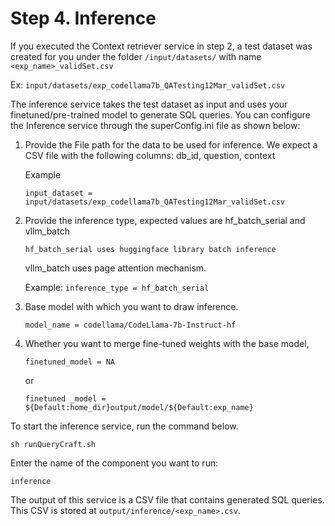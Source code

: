 # <a name="_toc1894977564"></a>Step 4. Inference

If you executed the Context retriever service in step 2, a test dataset was created for you under the folder `/input/datasets/` with name `<exp_name>_validSet.csv`

Ex: `input/datasets/exp_codellama7b_QATesting12Mar_validSet.csv`

The inference service takes the test dataset as input and uses your finetuned/pre-trained model to generate SQL queries. You can configure the Inference service through the superConfig.ini file as shown below:

1. Provide the File path for the data to be used for inference. We expect a CSV file with the following columns: db_id, question, context

   Example

   `input_dataset = input/datasets/exp_codellama7b_QATesting12Mar_validSet.csv`

1. Provide the inference type, expected values are hf_batch_serial and vllm_batch

    `hf_batch_serial uses huggingface library batch inference`

    vllm_batch uses page attention mechanism. 

    Example: `inference_type = hf_batch_serial`

1. Base model with which you want to draw inference.

   `model_name = codellama/CodeLlama-7b-Instruct-hf`

1. Whether you want to merge fine-tuned weights with the base model, 

    `finetuned_model = NA`

    or

    `finetuned _model = ${Default:home_dir}output/model/${Default:exp_name}`

To start the inference service, run the command below.

`sh runQueryCraft.sh`

Enter the name of the component you want to run:

`inference`

The output of this service is a CSV file that contains generated SQL queries. This CSV is stored at `output/inference/<exp_name>.csv`.
